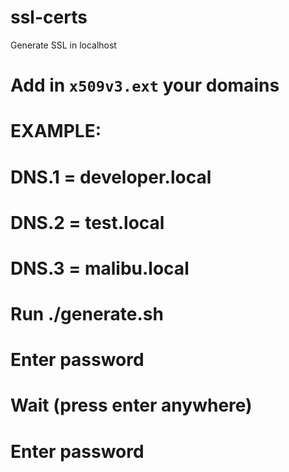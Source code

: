 # ssl-certs
Generate SSL in localhost

# Add in `x509v3.ext` your domains
# EXAMPLE: 
# DNS.1 = developer.local
# DNS.2 = test.local
# DNS.3 = malibu.local

# Run ./generate.sh
# Enter password
# Wait (press enter anywhere)
# Enter password 